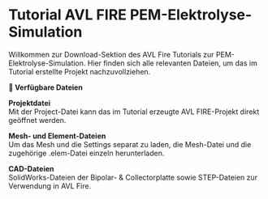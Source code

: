 # Tutorial AVL FIRE PEM-Elektrolyse-Simulation
Willkommen zur Download-Sektion des AVL Fire Tutorials zur PEM-Elektrolyse-Simulation. Hier finden sich alle relevanten Dateien, um das im Tutorial erstellte Projekt nachzuvollziehen.


**📂 Verfügbare Dateien**

**Projektdatei**  
Mit der Project-Datei kann das im Tutorial erzeugte AVL FIRE-Projekt direkt geöffnet werden.

**Mesh- und Element-Dateien**  
Um das Mesh und die Settings separat zu laden, die Mesh-Datei und die zugehörige .elem-Datei einzeln herunterladen.

**CAD-Dateien**  
SolidWorks-Dateien der Bipolar- & Collectorplatte sowie STEP-Dateien zur Verwendung in AVL Fire.
